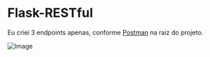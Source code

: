 # Flask-RESTful

Eu criei 3 endpoints apenas, conforme [Postman](../merito.postman_collection.json) na raiz do projeto.

![Image](https://github.com/user-attachments/assets/6d7672ba-a5a6-452c-957b-77de8d066349)


